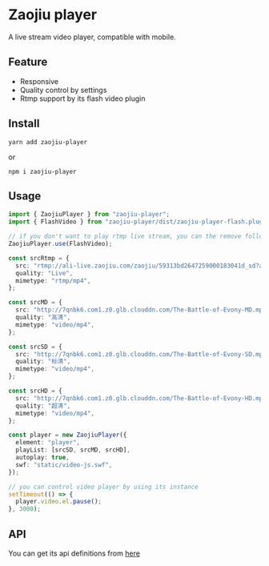 # Zaojiu player

A live stream video player, compatible with mobile.

## Feature

- Responsive
- Quality control by settings
- Rtmp support by its flash video plugin

## Install

```
yarn add zaojiu-player
```

or

```
npm i zaojiu-player
```

## Usage

```typescript
import { ZaojiuPlayer } from "zaojiu-player";
import { FlashVideo } from "zaojiu-player/dist/zaojiu-player-flash.plugin";

// if you don't want to play rtmp live stream, you can the remove following line
ZaojiuPlayer.use(FlashVideo);

const srcRtmp = {
  src: "rtmp://ali-live.zaojiu.com/zaojiu/59313bd2647259000183041d_sd?auth_key=1512472740-0-0-845571a71200e6c83807d4e399f3ad00",
  quality: "Live",
  mimetype: "rtmp/mp4",
};

const srcMD = {
  src: "http://7qnbk6.com1.z0.glb.clouddn.com/The-Battle-of-Evony-MD.mp4",
  quality: "高清",
  mimetype: "video/mp4",
};

const srcSD = {
  src: "http://7qnbk6.com1.z0.glb.clouddn.com/The-Battle-of-Evony-SD.mp4",
  quality: "标清",
  mimetype: "video/mp4",
};

const srcHD = {
  src: "http://7qnbk6.com1.z0.glb.clouddn.com/The-Battle-of-Evony-HD.mp4",
  quality: "超清",
  mimetype: "video/mp4",
};

const player = new ZaojiuPlayer({
  element: "player",
  playList: [srcSD, srcMD, srcHD],
  autoplay: true,
  swf: "static/video-js.swf",
});

// you can control video player by using its instance
setTimeout(() => {
  player.video.el.pause();
}, 3000);
```

## API

You can get its api definitions from [here](./types)
